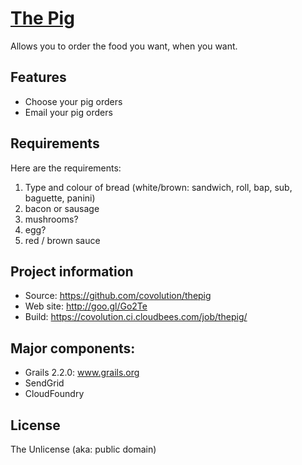 # [The Pig](http://thepig.covolution.cloudbees.net/)

Allows you to order the food you want, when you want.

## Features

* Choose your pig orders
* Email your pig orders

## Requirements
Here are the requirements:

1. Type and colour of bread (white/brown: sandwich, roll, bap, sub, baguette, panini)
2. bacon or sausage
3. mushrooms?
4. egg?
5. red / brown sauce

## Project information

* Source: https://github.com/covolution/thepig
* Web site: http://goo.gl/Go2Te
* Build: https://covolution.ci.cloudbees.com/job/thepig/

## Major components:

* Grails 2.2.0: www.grails.org
* SendGrid
* CloudFoundry

## License

The Unlicense (aka: public domain)
